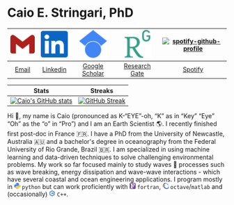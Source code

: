 # **Caio E. Stringari, PhD**

<!--
**caiostringari/caiostringari** is a ✨ _special_ ✨ repository because its `README.md` (this file) appears on your GitHub profile.

Here are some ideas to get you started:

- 🔭 I’m currently working on ...
- 🌱 I’m currently learning ...
- 👯 I’m looking to collaborate on ...
- 🤔 I’m looking for help with ...
- 💬 Ask me about ...
- 📫 How to reach me: ...
- 😄 Pronouns: ...
- ⚡ Fun fact: ...
-->

<div align="center">

<img src="icons/gmail_color.svg" width="64"> | <img src="icons/linkedin_color.svg" width="64"> | <img src="icons/googlescholar_color.svg" width="64"> | <img src="icons/researchgate_color.svg" width="64"> | [![spotify-github-profile](https://spotify-github-profile.vercel.app/api/view?uid=12144082862&cover_image=true&theme=natemoo-re)](https://github.com/kittinan/spotify-github-profile)
:-------------------------------------:|:-----------------------------------------:| :---------------------------------------------:| :-------------------------------------------: | :-------------------------------------------:
[Email](mailto:caio.stringari@gmail.com) | [Linkedin](https://www.linkedin.com/in/caiostringari/) | [Google Scholar](https://scholar.google.ca/citations?user=03E9NhEAAAAJ&hl=en) | [Research Gate](https://www.researchgate.net/profile/Caio_Eadi_Stringari) | [Spotify](https://open.spotify.com/user/12144082862?si=0c0e117024ec4733)
  

Stats | Streaks
:-------------------------------------:|:-----------------------------------------:| 
[![Caio's GitHub stats](https://github-readme-stats.vercel.app/api?username=caiostringari&theme=synthwave)]() | [![GitHub Streak](https://github-readme-streak-stats.herokuapp.com/?user=caiostringari&theme=synthwave)]()

</div>


Hi 👋, my name is Caio (pronounced as K-“EYE”-oh, “K” as in “Key” “Eye” “Oh” as the “o” in “Pro”) and I am an Earth Scientist 🌎. I recently finished first post-doc in France 🇫🇷. I have a PhD from the University of Newcastle, Australia 🇦🇺 and a bachelor's degree in oceanography from the Federal University of Rio Grande, Brazil 🇧🇷. I am specialized in using machine learning and data-driven techniques to solve challenging environmental problems. My work so far focused mainly to study waves 🌊 processes such as wave breaking, energy dissipation and wave-wave interactions - which have several coastal and ocean engineering applications. I program mostly in <img src="icons/python_color.svg" width="14"> `python` but can work proficiently with  <img src="icons/fortran_color.svg" width="14"> `fortran`, <img src="icons/octave_color.svg" width="14"> `octave`/`matlab` and (occasionally) <img src="icons/cplusplus_color.svg" width="14"> `C++`.
